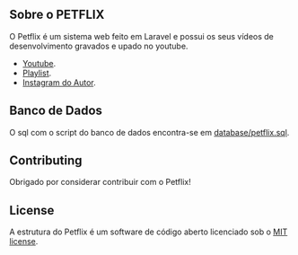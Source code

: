
## Sobre o PETFLIX 

O Petflix é um sistema web feito em Laravel e possui os seus vídeos de desenvolvimento gravados e upado no youtube.

- [Youtube](https://youtube.com/theraphaelkennedy).
- [Playlist](https://www.youtube.com/playlist?list=PLjajq2vF-P3LzwBLB1ORUKmNneKG1PBAg).
- [Instagram do Autor](https://instagram.com/raphaelkennedy).


## Banco de Dados

O sql com o script do banco de dados encontra-se em [database/petflix.sql](https://github.com/rkpontes/petflix_laravel/blob/master/database/petflix.sql).


## Contributing

Obrigado por considerar contribuir com o Petflix!


## License

A estrutura do Petflix é um software de código aberto licenciado sob o [MIT license](https://opensource.org/licenses/MIT).

